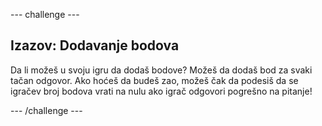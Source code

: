 \--- challenge \---

## Izazov: Dodavanje bodova

Da li možeš u svoju igru da dodaš bodove? Možeš da dodaš bod za svaki tačan odgovor. Ako hoćeš da budeš zao, možeš čak da podesiš da se igračev broj bodova vrati na nulu ako igrač odgovori pogrešno na pitanje!

\--- /challenge \---